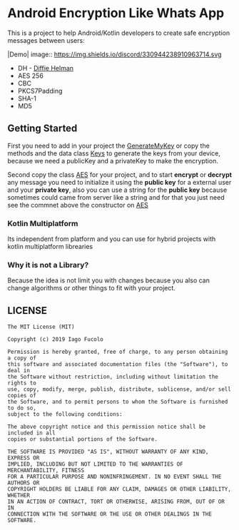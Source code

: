 # Android Encryption Like Whats App
This is a project to help Android/Kotlin developers to create safe encryption messages between users:

|Demo| image:: https://img.shields.io/discord/330944238910963714.svg


 * DH - [Diffie Helman](https://hackernoon.com/algorithms-explained-diffie-hellman-1034210d5100)
 * AES 256 
 * CBC
 * PKCS7Padding
 * SHA-1
 * MD5
 
## Getting Started

First you need to add in your project the [GenerateMyKey](link) or copy the methods and the data class [Keys](LINK)
to generate the keys from your device, because we need a publicKey and a privateKey to make the encryption.

Second copy the class [AES](LINK) for your project, and to start **encrypt** or **decrypt** any message
you need to initialize it using the  **public key** for a external user and your **private key**,
also you can use a string for the **public key** because sometimes could came from server like a string and for that 
you just need see the commnet above the constructor on [AES](LINK)

### Kotlin Multiplatform
Its independent from platform and you can use for hybrid projects with kotlin multiplatform librearies

### Why it is not a Library?
Because the idea is not limit you with changes because you also can change algorithms or other things to fit with your project.




## LICENSE

```
The MIT License (MIT)

Copyright (c) 2019 Iago Fucolo

Permission is hereby granted, free of charge, to any person obtaining a copy of
this software and associated documentation files (the "Software"), to deal in
the Software without restriction, including without limitation the rights to
use, copy, modify, merge, publish, distribute, sublicense, and/or sell copies of
the Software, and to permit persons to whom the Software is furnished to do so,
subject to the following conditions:

The above copyright notice and this permission notice shall be included in all
copies or substantial portions of the Software.

THE SOFTWARE IS PROVIDED "AS IS", WITHOUT WARRANTY OF ANY KIND, EXPRESS OR
IMPLIED, INCLUDING BUT NOT LIMITED TO THE WARRANTIES OF MERCHANTABILITY, FITNESS
FOR A PARTICULAR PURPOSE AND NONINFRINGEMENT. IN NO EVENT SHALL THE AUTHORS OR
COPYRIGHT HOLDERS BE LIABLE FOR ANY CLAIM, DAMAGES OR OTHER LIABILITY, WHETHER
IN AN ACTION OF CONTRACT, TORT OR OTHERWISE, ARISING FROM, OUT OF OR IN
CONNECTION WITH THE SOFTWARE OR THE USE OR OTHER DEALINGS IN THE SOFTWARE.
